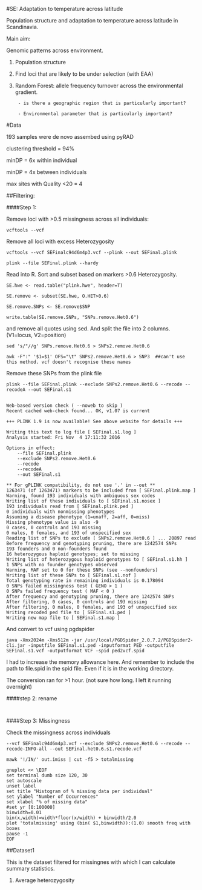 #SE: Adaptation to temperature across latitude

Population structure and adaptation to temperature across latitude in Scandinavia. 

Main aim: 

Genomic patterns across environment. 

1. Population structure

2. Find loci that are likely to be under selection (with EAA)

3. Random Forest: allele frequency turnover across the environmental gradient. 
		
		- is there a geographic region that is particularly important?
	
		- Environmental parameter that is particularly important?


#Data

193 samples were de novo assembed using pyRAD

clustering threshold = 94%

minDP = 6x within individual

minDP = 4x between individuals

max sites with Quality <20 = 4


##Filtering: 


####Step 1: 

Remove loci with >0.5 missingness across all individuals: 

```
vcftools --vcf 

```





Remove all loci with excess Heterozygosity
```
vcftools --vcf SEFinalc94d6m4p3.vcf --plink --out SEFinal.plink

plink --file SEFinal.plink --hardy
```

Read into R. Sort and subset based on markers >0.6 Heterozygosity. 
```
SE.hwe <- read.table("plink.hwe", header=T)

SE.remove <- subset(SE.hwe, O.HET>0.6)

SE.remove.SNPs <- SE.remove$SNP

write.table(SE.remove.SNPs, "SNPs.remove.Het0.6")
```
and remove all quotes using sed. And split the file into 2 columns. (V1=locus, V2=position)

```
sed 's/"//g' SNPs.remove.Het0.6 > SNPs2.remove.Het0.6

awk -F":" '$1=$1' OFS="\t" SNPs2.remove.Het0.6 > SNP3  ##can't use this method. vcf doesn't recognise these names
```

Remove these SNPs from the plink file

```
plink --file SEFinal.plink --exclude SNPs2.remove.Het0.6 --recode --recodeA --out SEFinal.s1


Web-based version check ( --noweb to skip )
Recent cached web-check found... OK, v1.07 is current

+++ PLINK 1.9 is now available! See above website for details +++ 

Writing this text to log file [ SEFinal.s1.log ]
Analysis started: Fri Nov  4 17:11:32 2016

Options in effect:
	--file SEFinal.plink
	--exclude SNPs2.remove.Het0.6
	--recode
	--recodeA
	--out SEFinal.s1

** For gPLINK compatibility, do not use '.' in --out **
1263471 (of 1263471) markers to be included from [ SEFinal.plink.map ]
Warning, found 193 individuals with ambiguous sex codes
Writing list of these individuals to [ SEFinal.s1.nosex ]
193 individuals read from [ SEFinal.plink.ped ] 
0 individuals with nonmissing phenotypes
Assuming a disease phenotype (1=unaff, 2=aff, 0=miss)
Missing phenotype value is also -9
0 cases, 0 controls and 193 missing
0 males, 0 females, and 193 of unspecified sex
Reading list of SNPs to exclude [ SNPs2.remove.Het0.6 ] ... 20897 read
Before frequency and genotyping pruning, there are 1242574 SNPs
193 founders and 0 non-founders found
16 heterozygous haploid genotypes; set to missing
Writing list of heterozygous haploid genotypes to [ SEFinal.s1.hh ]
1 SNPs with no founder genotypes observed
Warning, MAF set to 0 for these SNPs (see --nonfounders)
Writing list of these SNPs to [ SEFinal.s1.nof ]
Total genotyping rate in remaining individuals is 0.178094
0 SNPs failed missingness test ( GENO > 1 )
0 SNPs failed frequency test ( MAF < 0 )
After frequency and genotyping pruning, there are 1242574 SNPs
After filtering, 0 cases, 0 controls and 193 missing
After filtering, 0 males, 0 females, and 193 of unspecified sex
Writing recoded ped file to [ SEFinal.s1.ped ] 
Writing new map file to [ SEFinal.s1.map ] 

```


And convert to vcf using pgdspider
```
java -Xmx2024m -Xms512m -jar /usr/local/PGDSpider_2.0.7.2/PGDSpider2-cli.jar -inputfile SEFinal.s1.ped -inputformat PED -outputfile SEFinal.s1.vcf -outputformat VCF -spid ped2vcf.spid 
```
I had to increase the memory allowance here. And remember to include the path to file.spid in the spid file. Even if it is in the working directory. 

The conversion ran for >1 hour. (not sure how long. I left it running overnight)


####step 2: rename

```


```




####Step 3: Missingness

Check the missingness across individuals
```
--vcf SEFinalc94d6m4p3.vcf --exclude SNPs2.remove.Het0.6 --recode --recode-INFO-all --out SEFinal.het0.6.s1.recode.vcf

mawk '!/IN/' out.imiss | cut -f5 > totalmissing

gnuplot << \EOF 
set terminal dumb size 120, 30
set autoscale 
unset label
set title "Histogram of % missing data per individual"
set ylabel "Number of Occurrences"
set xlabel "% of missing data"
#set yr [0:100000]
binwidth=0.01
bin(x,width)=width*floor(x/width) + binwidth/2.0
plot 'totalmissing' using (bin( $1,binwidth)):(1.0) smooth freq with boxes
pause -1
EOF
```





##Dataset1

This is the dataset filtered for missingnes with which I can calculate summary statistics. 

1. Average heterozygosity

